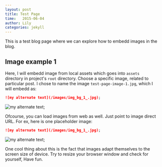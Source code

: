 ```yaml
---
layout: post
title: Test Page
time:   2015-06-04
author: Lily
categories: jekyll
---
```


This is a test blog page where we can explore how to embedd images in the blog. 

## Image example 1

Here, I will embedd image from local assets which goes into `assets` directory in project's `root` directory. Choose a specific image, related to particular post. I chose to name the image `test-page-image-1.jpg`, which I will embedd as:

```markdown
![my alternate text](/images/img_bg_1_.jpg);
``` 

![my alternate text](/images/img_bg_1_.jpg);

Ofcourse, you can load images from web as well. Just point to image direct URL. For ex, here is one placeholder image:

```markdown
![my alternate text](/images/img_bg_1_.jpg);
``` 

![my alternate text](/images/img_bg_1_.jpg);

One cool thing about this is the fact that images adapt themselves to the screen size of device. Try to resize your browser window and check for yourself, Have fun.